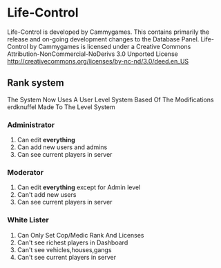 # Life-Control

Life-Control is developed by Cammygames. This contains primarily the release and on-going development changes to the Database Panel.
Life-Control by Cammygames is licensed under a Creative Commons Attribution-NonCommercial-NoDerivs 3.0 Unported License
http://creativecommons.org/licenses/by-nc-nd/3.0/deed.en_US

## Rank system

The System Now Uses A User Level System Based Of The Modifications erdknuffel Made To The Level System

### Administrator

1. Can edit **everything**
2. Can add new users and admins
3. Can see current players in server

### Moderator

1. Can edit **everything** except for Admin level
2. Can't add new users
3. Can see current players in server

### White Lister

1. Can Only Set Cop/Medic Rank And Licenses 
2. Can't see richest players in Dashboard
3. Can't see vehicles,houses,gangs
4. Can't see current players in server